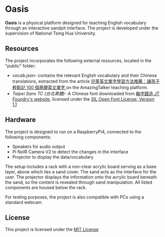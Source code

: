 # Oasis

**Oasis** is a physical platform designed for teaching English vocabulary through an interactive sandpit interface.
The project is developed under the supervision of National Tsing Hua University.

## Resources

The project incorporates the following external resources, located in the "public" folder:
- *vocab.json*- contains the relevant English vocabulary and their Chinese translations, extracted from the article [兒童英文單字學習方法推薦：讓孩子輕鬆記 100 個基礎英文單字
](https://tw.amazingtalker.com/blog/zh-tw/zh-eng/69460/) on the AmazingTalker teaching platform.
- *Taipei Sans TC (台北黑體)*- A Chinese font downloaded from [翰字鑄造 JT Foundry's website](https://sites.google.com/view/jtfoundry/zh-tw), licensed under the [SIL Open Font License, Version 1.1](https://openfontlicense.org/)

## Hardware

The project is designed to run on a RaspberryPi4, connected to the following components:
- Speakers for audio output
- Pi NoIR Camera V2 to detect the changes in the interface
- Projector to display the data/vocabulary

The setup includes a rack with a non-clear acrylic board serving as a base layer, above which lies a sand cover. The sand acts as the interface for the user. The projector displays the information onto the acrylic board beneath the sand, so the content is revealed through sand manipulation. All listed components are housed below the rack.

For testing purposes, the project is also compatible with PCs using a standard webcam.

## License

This project is licensed under the [MIT License](https://choosealicense.com/licenses/mit/)
